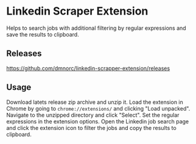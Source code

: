 # Linkedin Scraper Extension
Helps to search jobs with additional filtering by regular expressions and save the results to clipboard.

## Releases
https://github.com/dmnorc/linkedin-scrapper-extension/releases

## Usage
Download latets release zip archive and unzip it.
Load the extension in Chrome by going to `chrome://extensions/` and clicking "Load unpacked". Navigate to the unzipped directory and click "Select".
Set the regular expressions in the extension options.
Open the Linkedin job search page and click the extension icon to filter the jobs and copy the results to clipboard.
